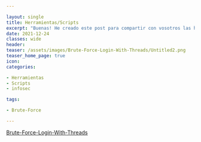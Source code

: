 ```yaml
---

layout: single
title: Herramientas/Scripts
excerpt: "Buenas! He creado este post para compartir con vosotros las herramientas que me vaya creando, aquí encontrareis muchos tipos de herramientas útiles para Pentesting."
date: 2021-12-24
classes: wide
header:
teaser: /assets/images/Brute-Force-Login-With-Threads/Untitled2.png
teaser_home_page: true
icon:
categories:

- Herramientas
- Scripts
- infosec

tags:

- Brute-Force

---
```


[Brute-Force-Login-With-Threads](Brute-Force-Login-With-Threads.md)

